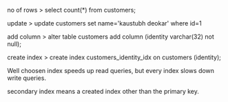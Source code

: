 no of rows > select count(*) from customers;

update > update customers set name='kaustubh deokar' where id=1

add column > alter table customers add column (identity varchar(32) not null);

create index > create index customers_identity_idx on customers (identity);

Well choosen index speeds up read queries, but every index slows down write queries. 

secondary index means a created index other than the primary key.